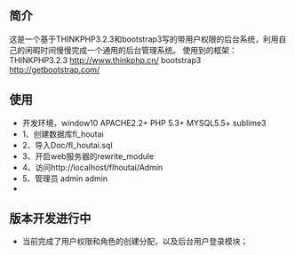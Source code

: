 ﻿## 简介

这是一个基于THINKPHP3.2.3和bootstrap3写的带用户权限的后台系统，利用自己的闲暇时间慢慢完成一个通用的后台管理系统。
使用到的框架：
THINKPHP3.2.3 http://www.thinkphp.cn/
bootstrap3 http://getbootstrap.com/
## 使用
*  开发环境，window10 APACHE2.2+ PHP 5.3+ MYSQL5.5+ sublime3
*  1、创建数据库fl_houtai
*  2、导入Doc/fl_houtai.sql
*  3、开启web服务器的rewrite_module
*  4、访问http://localhost/flhoutai/Admin
*  5、管理员 admin admin
*  

## 版本开发进行中

*  当前完成了用户权限和角色的创建分配，以及后台用户登录模块；
